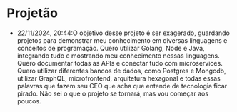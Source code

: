 # Projetão

- 22/11/2024, 20:44:O objetivo desse projeto é ser exagerado, guardando projetos para demonstrar meu conhecimento em diversas linguagens e conceitos de programação. Quero utilizar Golang, Node e Java, integrando tudo e mostrando meu conhecimento nessas linguagens. Quero documentar todas as APIs e conectar tudo com microservices. Quero utilizar diferentes bancos de dados, como Postgres e Mongodb, utilizar GraphQL, microfrontend, arquitetura hexagonal e todas essas palavras que fazem seu CEO que acha que entende de tecnologia ficar pirado. Não sei o que o projeto se tornará, mas vou começar aos poucos.
